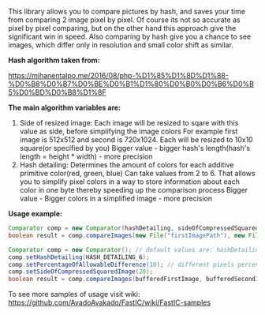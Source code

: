 This library allows you to compare pictures by hash, and saves your time from comparing 2 image pixel by pixel.
Of course its not so accurate as pixel by pixel comparing, but on the other hand this approach give the significant win in speed.
Also comparing by hash give you a chance to see images, which differ only in resolution and small color shift as similar.

**Hash algorithm taken from:**

https://mihanentalpo.me/2016/08/php-%D1%85%D1%8D%D1%88-%D0%B8%D0%B7%D0%BE%D0%B1%D1%80%D0%B0%D0%B6%D0%B5%D0%BD%D0%B8%D1%8F

**The main algorithm variables are:**
1) Side of resized image:
  Each image will be resized to sqare with this value as side, before simplifying the image colors
  For example first image is 512x512 and second is 720x1024. Each will be resized to 10x10 square(or specified by you)
  Bigger value - bigger hash's length(hash's length = height * width) - more precision
2) Hash detailing:
  Determines the amount of colors for each additive primitive color(red, green, blue)
  Can take values from 2 to 6. That allows you to simplify pixel colors in a way to store information about each color in one byte
  thereby speeding up the comparison process
  Bigger value - Bigger colors in a simplified image - more precision

**Usage example:**

```java
Comparator comp = new Comparator(hashDetailing, sideOfCompressedSquaredImage, percentageOfAllowableDifference);
boolean result = comp.compareImages(new File("firstImagePath"), new File("firstImagePath"));
```

```java
Comparator comp = new Comparator(); // default values are: hashDetailing = HASH_DETAILING_3, sideOfCompressedSquaredImage = 10, percentageOfAllowableDifference = 0
comp.setHashDetailing(HASH_DETAILING_6);
comp.setPercentageOfAllowableDifference(10); // different pixels percentage
comp.setSideOfCompressedSquaredImage(20);
boolean result = comp.compareImages(bufferedFirstImage, bufferedSecondImage);
```

To see more samples of usage visit wiki:
https://github.com/AvadoAvakado/FastIC/wiki/FastIC-samples
